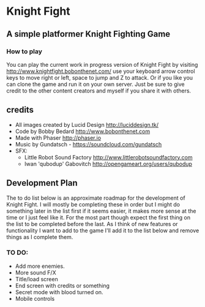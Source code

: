 # Knight Fight
## A simple platformer Knight Fighting Game

### How to play
You can play the current work in progress version of Knight Fight by visiting http://www.knightfight.bobonthenet.com/ use your keyboard arrow control keys to move right or left, space to jump and Z to attack.  Or if you like you can clone the game and run it on your own server.  Just be sure to give credit to the other content creators and myself if you share it with others.

## credits
* All images created by Lucid Design http://luciddesign.tk/
* Code by Bobby Bedard http://www.bobonthenet.com
* Made with Phaser http://phaser.io
* Music by Gundatsch - https://soundcloud.com/gundatsch
* SFX:
  * Little Robot Sound Factory http://www.littlerobotsoundfactory.com
  * Iwan 'qubodup' Gabovitch http://opengameart.org/users/qubodup



## Development Plan
The to do list below is an approximate roadmap for the development of Knight Fight.  I will mostly be completing these in order but I might do something later in the list first if it seems easier, it makes more sense at the time or I just feel like it.  For the most part though expect the first thing on the list to be completed before the last.  As I think of new features or functionality I want to add to the game I'll add it to the list below and remove things as I complete them.



### TO DO:
* Add more enemies.
* More sound F/X
* Title/load screen
* End screen with credits or something
* Secret mode with blood turned on.
* Mobile controls
